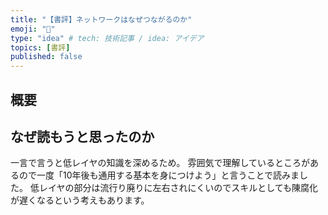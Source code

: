 ```yaml
---
title: "【書評】ネットワークはなぜつながるのか"
emoji: "📕"
type: "idea" # tech: 技術記事 / idea: アイデア
topics: [書評]
published: false
---
```


## 概要

## なぜ読もうと思ったのか
一言で言うと低レイヤの知識を深めるため。
雰囲気で理解しているところがあるので一度「10年後も通用する基本を身につけよう」と言うことで読みました。
低レイヤの部分は流行り廃りに左右されにくいのでスキルとしても陳腐化が遅くなるという考えもあります。